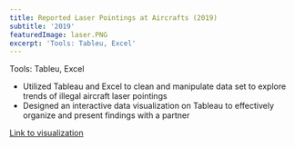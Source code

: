 ```yaml
---
title: Reported Laser Pointings at Aircrafts (2019)
subtitle: '2019'
featuredImage: laser.PNG
excerpt: 'Tools: Tableu, Excel'
---
```

Tools: Tableu, Excel

* Utilized Tableau and Excel to clean and manipulate data set to explore trends of illegal aircraft laser pointings
* Designed an interactive data visualization on Tableau to effectively organize and present findings with a partner

[Link to visualization](https://public.tableau.com/profile/hannah8349#!/vizhome/LasterChaserReportedLaserPointingsatAircraftsfrom2013to2017/LaserChaser)

